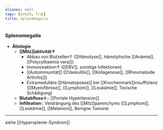 ```yaml
---
aliases: null
tags: [m/m19, f/🩸]
title: Splenomegalie
---
```

### Splenomegalie
- **Ätiologie**
	- **[[Milz]]aktivität↑**
		- Abbau von Blutzellen↑ ([[Hämolyse]], hämolytische [[Anämie]], [[Polycythaemia vera]])
		- Immunreaktion↑ ([[EBV]], sonstige Infektionen)
		- [[Autoimmunität]] ([[Vaskulitis]], [[Kollagenose]], [[Rheumatoide Arthritis]])
		- Extramedulläre [[Hämatopoese]] bei [[Knochenmark]]insuffizienz ([[Myelofibrose]], [[Lymphom]], [[Leukämie]], Toxische Schädigung)
	- **Blutabfluss↓**:: [[Portale Hypertension]]
	- **Infiltration**:: Verdrängung des [[Milz]]parenchyms ([[Lymphom]], [[Leukämie]], [[Melanom]], Benigne Tumore)
---
siehe [[Hypersplenie-Syndrom]]